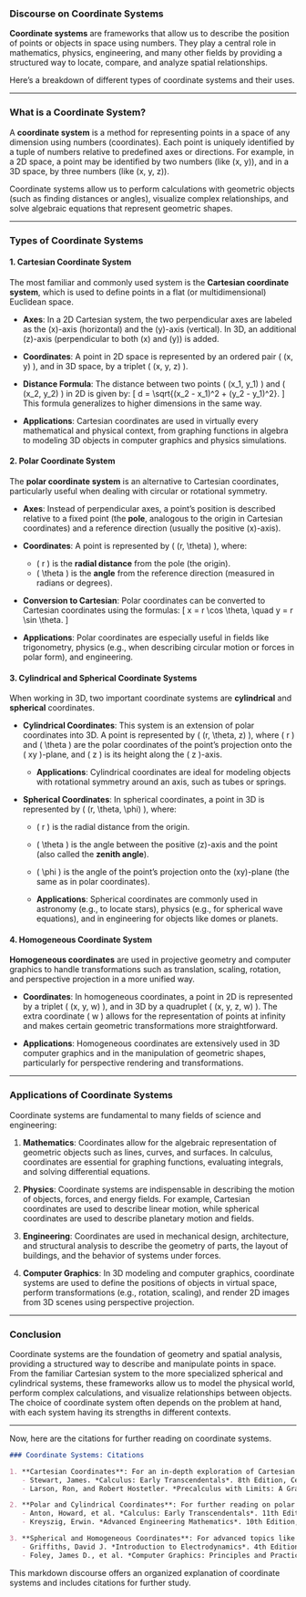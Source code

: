 ### Discourse on Coordinate Systems

**Coordinate systems** are frameworks that allow us to describe the position of points or objects in space using numbers. They play a central role in mathematics, physics, engineering, and many other fields by providing a structured way to locate, compare, and analyze spatial relationships. 

Here’s a breakdown of different types of coordinate systems and their uses.

---

### **What is a Coordinate System?**

A **coordinate system** is a method for representing points in a space of any dimension using numbers (coordinates). Each point is uniquely identified by a tuple of numbers relative to predefined axes or directions. For example, in a 2D space, a point may be identified by two numbers (like \(x, y\)), and in a 3D space, by three numbers (like \(x, y, z\)).

Coordinate systems allow us to perform calculations with geometric objects (such as finding distances or angles), visualize complex relationships, and solve algebraic equations that represent geometric shapes.

---

### **Types of Coordinate Systems**

#### 1. **Cartesian Coordinate System**

The most familiar and commonly used system is the **Cartesian coordinate system**, which is used to define points in a flat (or multidimensional) Euclidean space.

- **Axes**: In a 2D Cartesian system, the two perpendicular axes are labeled as the \(x\)-axis (horizontal) and the \(y\)-axis (vertical). In 3D, an additional \(z\)-axis (perpendicular to both \(x\) and \(y\)) is added.
  
- **Coordinates**: A point in 2D space is represented by an ordered pair \( (x, y) \), and in 3D space, by a triplet \( (x, y, z) \).
  
- **Distance Formula**: The distance between two points \( (x_1, y_1) \) and \( (x_2, y_2) \) in 2D is given by:
  \[
  d = \sqrt{(x_2 - x_1)^2 + (y_2 - y_1)^2}.
  \]
  This formula generalizes to higher dimensions in the same way.

- **Applications**: Cartesian coordinates are used in virtually every mathematical and physical context, from graphing functions in algebra to modeling 3D objects in computer graphics and physics simulations.

#### 2. **Polar Coordinate System**

The **polar coordinate system** is an alternative to Cartesian coordinates, particularly useful when dealing with circular or rotational symmetry.

- **Axes**: Instead of perpendicular axes, a point’s position is described relative to a fixed point (the **pole**, analogous to the origin in Cartesian coordinates) and a reference direction (usually the positive \(x\)-axis).
  
- **Coordinates**: A point is represented by \( (r, \theta) \), where:
  - \( r \) is the **radial distance** from the pole (the origin).
  - \( \theta \) is the **angle** from the reference direction (measured in radians or degrees).

- **Conversion to Cartesian**: Polar coordinates can be converted to Cartesian coordinates using the formulas:
  \[
  x = r \cos \theta, \quad y = r \sin \theta.
  \]

- **Applications**: Polar coordinates are especially useful in fields like trigonometry, physics (e.g., when describing circular motion or forces in polar form), and engineering.

#### 3. **Cylindrical and Spherical Coordinate Systems**

When working in 3D, two important coordinate systems are **cylindrical** and **spherical** coordinates.

- **Cylindrical Coordinates**: This system is an extension of polar coordinates into 3D. A point is represented by \( (r, \theta, z) \), where \( r \) and \( \theta \) are the polar coordinates of the point’s projection onto the \( xy \)-plane, and \( z \) is its height along the \( z \)-axis.
  
  - **Applications**: Cylindrical coordinates are ideal for modeling objects with rotational symmetry around an axis, such as tubes or springs.

- **Spherical Coordinates**: In spherical coordinates, a point in 3D is represented by \( (r, \theta, \phi) \), where:
  - \( r \) is the radial distance from the origin.
  - \( \theta \) is the angle between the positive \(z\)-axis and the point (also called the **zenith angle**).
  - \( \phi \) is the angle of the point’s projection onto the \(xy\)-plane (the same as in polar coordinates).
  
  - **Applications**: Spherical coordinates are commonly used in astronomy (e.g., to locate stars), physics (e.g., for spherical wave equations), and in engineering for objects like domes or planets.

#### 4. **Homogeneous Coordinate System**

**Homogeneous coordinates** are used in projective geometry and computer graphics to handle transformations such as translation, scaling, rotation, and perspective projection in a more unified way.

- **Coordinates**: In homogeneous coordinates, a point in 2D is represented by a triplet \( (x, y, w) \), and in 3D by a quadruplet \( (x, y, z, w) \). The extra coordinate \( w \) allows for the representation of points at infinity and makes certain geometric transformations more straightforward.

- **Applications**: Homogeneous coordinates are extensively used in 3D computer graphics and in the manipulation of geometric shapes, particularly for perspective rendering and transformations.

---

### **Applications of Coordinate Systems**

Coordinate systems are fundamental to many fields of science and engineering:

1. **Mathematics**: Coordinates allow for the algebraic representation of geometric objects such as lines, curves, and surfaces. In calculus, coordinates are essential for graphing functions, evaluating integrals, and solving differential equations.

2. **Physics**: Coordinate systems are indispensable in describing the motion of objects, forces, and energy fields. For example, Cartesian coordinates are used to describe linear motion, while spherical coordinates are used to describe planetary motion and fields.

3. **Engineering**: Coordinates are used in mechanical design, architecture, and structural analysis to describe the geometry of parts, the layout of buildings, and the behavior of systems under forces.

4. **Computer Graphics**: In 3D modeling and computer graphics, coordinate systems are used to define the positions of objects in virtual space, perform transformations (e.g., rotation, scaling), and render 2D images from 3D scenes using perspective projection.

---

### **Conclusion**

Coordinate systems are the foundation of geometry and spatial analysis, providing a structured way to describe and manipulate points in space. From the familiar Cartesian system to the more specialized spherical and cylindrical systems, these frameworks allow us to model the physical world, perform complex calculations, and visualize relationships between objects. The choice of coordinate system often depends on the problem at hand, with each system having its strengths in different contexts.

---

Now, here are the citations for further reading on coordinate systems.

```markdown
### Coordinate Systems: Citations

1. **Cartesian Coordinates**: For an in-depth exploration of Cartesian systems and their applications, refer to:
   - Stewart, James. *Calculus: Early Transcendentals*. 8th Edition, Cengage Learning, 2015. Chapter 2: "Cartesian Coordinates and Vectors."
   - Larson, Ron, and Robert Hostetler. *Precalculus with Limits: A Graphing Approach*. 6th Edition, Cengage Learning, 2017. Chapter 1: "Coordinates and Graphs."

2. **Polar and Cylindrical Coordinates**: For further reading on polar and cylindrical systems, see:
   - Anton, Howard, et al. *Calculus: Early Transcendentals*. 11th Edition, Wiley, 2016. Chapter 10: "Polar Coordinates and Parametric Equations."
   - Kreyszig, Erwin. *Advanced Engineering Mathematics*. 10th Edition, Wiley, 2011. Chapter 9: "Cylindrical and Spherical Coordinates."

3. **Spherical and Homogeneous Coordinates**: For advanced topics like spherical and homogeneous coordinates, consult:
   - Griffiths, David J. *Introduction to Electrodynamics*. 4th Edition, Pearson, 2013. Chapter 3: "Spherical Coordinates in Physics."
   - Foley, James D., et al. *Computer Graphics: Principles and Practice*. 3rd Edition, Addison-Wesley, 2014. Chapter 5: "Homogeneous Coordinates and Transformations."
```

This markdown discourse offers an organized explanation of coordinate systems and includes citations for further study.